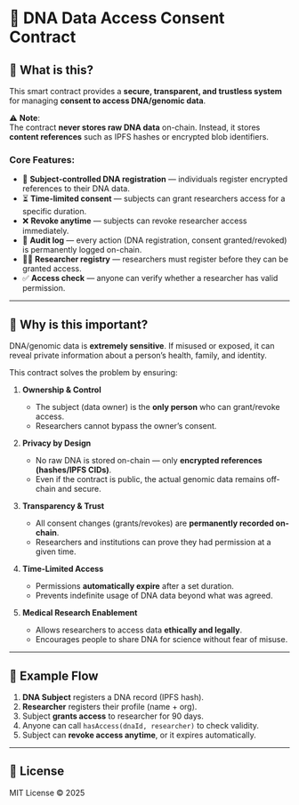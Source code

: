 # 🧬 DNA Data Access Consent Contract

## 📌 What is this?

This smart contract provides a **secure, transparent, and trustless system** for managing **consent to access DNA/genomic data**.

⚠️ **Note**:  
The contract **never stores raw DNA data** on-chain. Instead, it stores **content references** such as IPFS hashes or encrypted blob identifiers.
 
### Core Features:
 
- 👤 **Subject-controlled DNA registration** — individuals register encrypted references to their DNA data.  
- ⏳ **Time-limited consent** — subjects can grant researchers access for a specific duration. 
- ❌ **Revoke anytime** — subjects can revoke researcher access immediately.
- 🧾 **Audit log** — every action (DNA registration, consent granted/revoked) is permanently logged on-chain. 
- 🧑‍🔬 **Researcher registry** — researchers must register before they can be granted access.
- ✅ **Access check** — anyone can verify whether a researcher has valid permission.

---

## 🤔 Why is this important?

DNA/genomic data is **extremely sensitive**. If misused or exposed, it can reveal private information about a person’s health, family, and identity.

This contract solves the problem by ensuring:

1. **Ownership & Control**

   - The subject (data owner) is the **only person** who can grant/revoke access.
   - Researchers cannot bypass the owner’s consent.

2. **Privacy by Design**

   - No raw DNA is stored on-chain — only **encrypted references (hashes/IPFS CIDs)**.
   - Even if the contract is public, the actual genomic data remains off-chain and secure.

3. **Transparency & Trust**

   - All consent changes (grants/revokes) are **permanently recorded on-chain**.
   - Researchers and institutions can prove they had permission at a given time.

4. **Time-Limited Access**

   - Permissions **automatically expire** after a set duration.
   - Prevents indefinite usage of DNA data beyond what was agreed.

5. **Medical Research Enablement**
   - Allows researchers to access data **ethically and legally**.
   - Encourages people to share DNA for science without fear of misuse.

---

## 🔑 Example Flow

1. **DNA Subject** registers a DNA record (IPFS hash).
2. **Researcher** registers their profile (name + org).
3. Subject **grants access** to researcher for 90 days.
4. Anyone can call `hasAccess(dnaId, researcher)` to check validity.
5. Subject can **revoke access anytime**, or it expires automatically.

---

## 📜 License

MIT License © 2025


